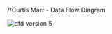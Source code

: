 //Curtis Marr - Data Flow Diagram

![dfd version 5](https://cloud.githubusercontent.com/assets/25205868/23047099/45122d12-f473-11e6-94f9-84df8656821b.PNG)
